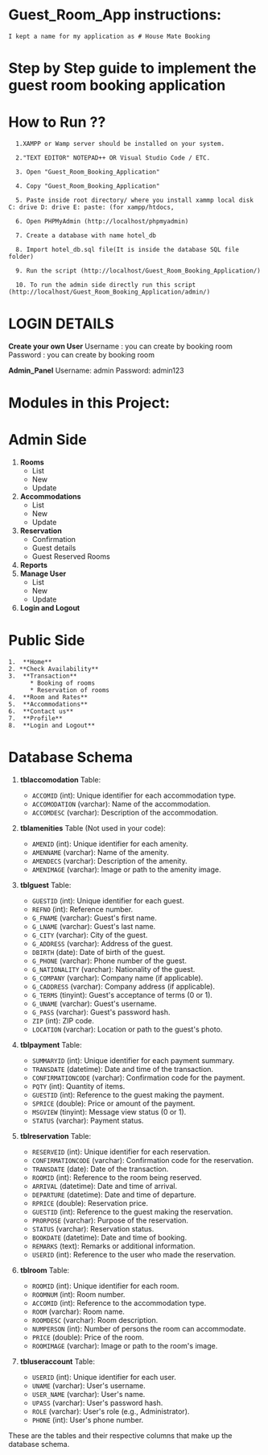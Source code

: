 # Guest_Room_App instructions:
    I kept a name for my application as # House Mate Booking

# Step by Step guide to implement the guest room booking application

# How to Run ??

      1.XAMPP or Wamp server should be installed on your system.

      2."TEXT EDITOR" NOTEPAD++ OR Visual Studio Code / ETC.

      3. Open "Guest_Room_Booking_Application"

      4. Copy "Guest_Room_Booking_Application" 

      5. Paste inside root directory/ where you install xammp local disk C: drive D: drive E: paste: (for xampp/htdocs, 

      6. Open PHPMyAdmin (http://localhost/phpmyadmin)

      7. Create a database with name hotel_db

      8. Import hotel_db.sql file(It is inside the database SQL file folder)

      9. Run the script (http://localhost/Guest_Room_Booking_Application/)

      10. To run the admin side directly run this script (http://localhost/Guest_Room_Booking_Application/admin/)


# LOGIN DETAILS

**Create your own User**
Username : you can create by booking room
Password : you can create by booking room

**Admin_Panel**
Username: admin
Password: admin123


# Modules in this Project:

# Admin Side
  1. **Rooms**
      * List
      * New
      * Update
  2. **Accommodations**
      * List
      * New
      * Update
  3. **Reservation**
      * Confirmation
      * Guest details
      * Guest Reserved Rooms
  4. **Reports**
  5.  **Manage User**
      * List
      * New
      * Update
  6. **Login and Logout**
  
# Public Side
    1.  **Home**
    2. **Check Availability**
    3.  **Transaction**
          * Booking of rooms
          * Reservation of rooms
    4.  **Room and Rates**
    5.  **Accommodations**
    6.  **Contact us**
    7.  **Profile**
    8.  **Login and Logout**

# Database Schema

1. **tblaccomodation** Table:

   - `ACCOMID` (int): Unique identifier for each accommodation type.
   - `ACCOMODATION` (varchar): Name of the accommodation.
   - `ACCOMDESC` (varchar): Description of the accommodation.

2. **tblamenities** Table (Not used in your code):

   - `AMENID` (int): Unique identifier for each amenity.
   - `AMENNAME` (varchar): Name of the amenity.
   - `AMENDECS` (varchar): Description of the amenity.
   - `AMENIMAGE` (varchar): Image or path to the amenity image.

3. **tblguest** Table:

   - `GUESTID` (int): Unique identifier for each guest.
   - `REFNO` (int): Reference number.
   - `G_FNAME` (varchar): Guest's first name.
   - `G_LNAME` (varchar): Guest's last name.
   - `G_CITY` (varchar): City of the guest.
   - `G_ADDRESS` (varchar): Address of the guest.
   - `DBIRTH` (date): Date of birth of the guest.
   - `G_PHONE` (varchar): Phone number of the guest.
   - `G_NATIONALITY` (varchar): Nationality of the guest.
   - `G_COMPANY` (varchar): Company name (if applicable).
   - `G_CADDRESS` (varchar): Company address (if applicable).
   - `G_TERMS` (tinyint): Guest's acceptance of terms (0 or 1).
   - `G_UNAME` (varchar): Guest's username.
   - `G_PASS` (varchar): Guest's password hash.
   - `ZIP` (int): ZIP code.
   - `LOCATION` (varchar): Location or path to the guest's photo.

4. **tblpayment** Table:

   - `SUMMARYID` (int): Unique identifier for each payment summary.
   - `TRANSDATE` (datetime): Date and time of the transaction.
   - `CONFIRMATIONCODE` (varchar): Confirmation code for the payment.
   - `PQTY` (int): Quantity of items.
   - `GUESTID` (int): Reference to the guest making the payment.
   - `SPRICE` (double): Price or amount of the payment.
   - `MSGVIEW` (tinyint): Message view status (0 or 1).
   - `STATUS` (varchar): Payment status.

5. **tblreservation** Table:

   - `RESERVEID` (int): Unique identifier for each reservation.
   - `CONFIRMATIONCODE` (varchar): Confirmation code for the reservation.
   - `TRANSDATE` (date): Date of the transaction.
   - `ROOMID` (int): Reference to the room being reserved.
   - `ARRIVAL` (datetime): Date and time of arrival.
   - `DEPARTURE` (datetime): Date and time of departure.
   - `RPRICE` (double): Reservation price.
   - `GUESTID` (int): Reference to the guest making the reservation.
   - `PRORPOSE` (varchar): Purpose of the reservation.
   - `STATUS` (varchar): Reservation status.
   - `BOOKDATE` (datetime): Date and time of booking.
   - `REMARKS` (text): Remarks or additional information.
   - `USERID` (int): Reference to the user who made the reservation.

6. **tblroom** Table:

   - `ROOMID` (int): Unique identifier for each room.
   - `ROOMNUM` (int): Room number.
   - `ACCOMID` (int): Reference to the accommodation type.
   - `ROOM` (varchar): Room name.
   - `ROOMDESC` (varchar): Room description.
   - `NUMPERSON` (int): Number of persons the room can accommodate.
   - `PRICE` (double): Price of the room.
   - `ROOMIMAGE` (varchar): Image or path to the room's image.

7. **tbluseraccount** Table:

   - `USERID` (int): Unique identifier for each user.
   - `UNAME` (varchar): User's username.
   - `USER_NAME` (varchar): User's name.
   - `UPASS` (varchar): User's password hash.
   - `ROLE` (varchar): User's role (e.g., Administrator).
   - `PHONE` (int): User's phone number.

These are the tables and their respective columns that make up the database schema.
